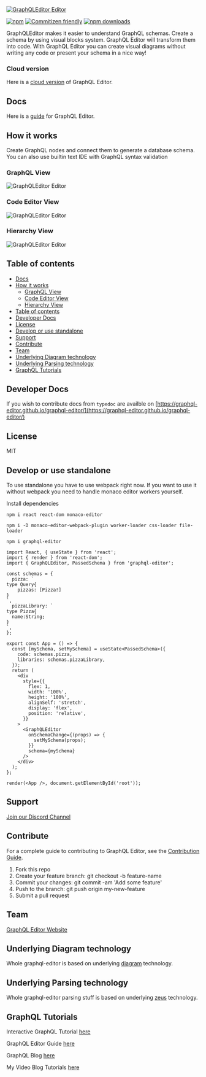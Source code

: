 [![GraphQLEditor Editor](assets/logo.gif)](https://graphqleditor.com)

[![npm](https://img.shields.io/npm/v/graphql-editor.svg?style=flat-square)](https://www.npmjs.com/package/graphql-editor) [![Commitizen friendly](https://img.shields.io/badge/commitizen-friendly-brightgreen.svg?style=flat-square)](http://commitizen.github.io/cz-cli/) [![npm downloads](https://img.shields.io/npm/dt/graphql-editor.svg?style=flat-square)](https://www.npmjs.com/package/graphql-editor)

GraphQLEditor makes it easier to understand GraphQL schemas. Create a schema by using visual blocks system. GraphQL Editor will transform them into code. With GraphQL Editor you can create visual diagrams without writing any code or present your schema in a nice way!

### Cloud version

Here is a [cloud version](https://graphqleditor.com) of GraphQL Editor.

## Docs

Here is a [guide](https://guide.graphqleditor.com) for GraphQL Editor.

## How it works

Create GraphQL nodes and connect them to generate a database schema. You can also use builtin text IDE with GraphQL syntax validation

### GraphQL View

![GraphQLEditor Editor](assets/browse-graf.gif)

### Code Editor View

![GraphQLEditor Editor](assets/browse-code.gif)

### Hierarchy View

![GraphQLEditor Editor](assets/browse-diagram.gif)

## Table of contents

- [Docs](#docs)
- [How it works](#how-it-works)
  - [GraphQL View](#graphql-view)
  - [Code Editor View](#code-editor-view)
  - [Hierarchy View](#hierarchy-view)
- [Table of contents](#table-of-contents)
- [Developer Docs](#developer-docs)
- [License](#license)
- [Develop or use standalone](#develop-or-use-standalone)
- [Support](#support)
- [Contribute](#contribute)
- [Team](#team)
- [Underlying Diagram technology](#underlying-diagram-technology)
- [Underlying Parsing technology](#underlying-parsing-technology)
- [GraphQL Tutorials](#graphql-tutorials)

## Developer Docs

If you wish to contribute docs from `typedoc` are availble on [https://graphql-editor.github.io/graphql-editor/](https://graphql-editor.github.io/graphql-editor/)

## License

MIT

## Develop or use standalone

To use standalone you have to use webpack right now. If you want to use it without webpack you need to handle monaco editor workers yourself.

Install dependencies

```
npm i react react-dom monaco-editor
```

```
npm i -D monaco-editor-webpack-plugin worker-loader css-loader file-loader
```

```
npm i graphql-editor
```

```tsx
import React, { useState } from 'react';
import { render } from 'react-dom';
import { GraphQLEditor, PassedSchema } from 'graphql-editor';

const schemas = {
  pizza: `
type Query{
	pizzas: [Pizza!]
}
`,
  pizzaLibrary: `
type Pizza{
  name:String;
}
`,
};

export const App = () => {
  const [mySchema, setMySchema] = useState<PassedSchema>({
    code: schemas.pizza,
    libraries: schemas.pizzaLibrary,
  });
  return (
    <div
      style={{
        flex: 1,
        width: '100%',
        height: '100%',
        alignSelf: 'stretch',
        display: 'flex',
        position: 'relative',
      }}
    >
      <GraphQLEditor
        onSchemaChange={(props) => {
          setMySchema(props);
        }}
        schema={mySchema}
      />
    </div>
  );
};

render(<App />, document.getElementById('root'));
```

## Support

[Join our Discord Channel](https://discord.gg/wVcZdmd)

## Contribute

For a complete guide to contributing to GraphQL Editor, see the [Contribution Guide](CONTRIBUTING.md).

1.  Fork this repo
2.  Create your feature branch: git checkout -b feature-name
3.  Commit your changes: git commit -am 'Add some feature'
4.  Push to the branch: git push origin my-new-feature
5.  Submit a pull request

## Team

[GraphQL Editor Website](https://graphqleditor.com)

## Underlying Diagram technology

Whole graphql-editor is based on underlying [diagram](https://github.com/graphql-editor/diagram) technology.

## Underlying Parsing technology

Whole graphql-editor parsing stuff is based on underlying [zeus](https://github.com/graphql-editor/graphql-zeus) technology.

## GraphQL Tutorials

Interactive GraphQL Tutorial [here](https://app.graphqleditor.com/?step=intro)

GraphQL Editor Guide [here](https://guide.graphqleditor.com/)

GraphQL Blog [here](https://blog.graphqleditor.com/)

My Video Blog Tutorials [here](https://stackofthefuture.com)
